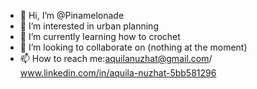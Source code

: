 - 👋 Hi, I’m @Pinamelonade
- 👀 I’m interested in urban planning
- 🌱 I’m currently learning how to crochet
- 💞️ I’m looking to collaborate on (nothing at the moment)
- 📫 How to reach me:aquilanuzhat@gmail.com/ www.linkedin.com/in/aquila-nuzhat-5bb581296

<!---
Pinamelonade/Pinamelonade is a ✨ special ✨ repository because its `README.md` (this file) appears on your GitHub profile.
You can click the Preview link to take a look at your changes.
--->
